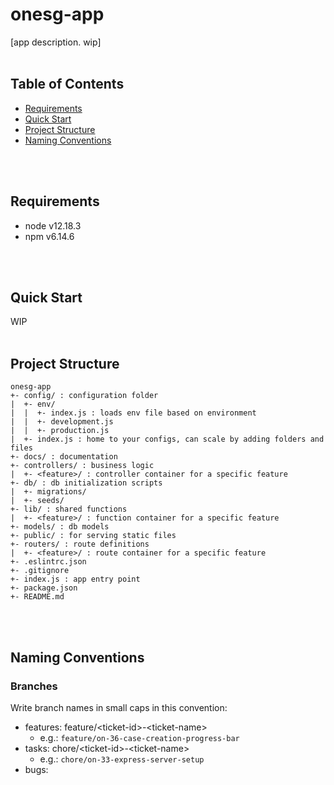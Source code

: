 # onesg-app
[app description. wip]
<br/>
<br/>

## Table of Contents
- [Requirements](#core-development-requirements)
- [Quick Start](#quick-start)
- [Project Structure](#project-structure)
- [Naming Conventions](#naming-conventions)
<br/>
<br/>

## Requirements
- node v12.18.3
- npm v6.14.6
<br/>
<br/>

## Quick Start
WIP
<br/>
<br/>

## Project Structure
```
onesg-app
+- config/ : configuration folder
|  +- env/
|  |  +- index.js : loads env file based on environment
|  |  +- development.js
|  |  +- production.js
|  +- index.js : home to your configs, can scale by adding folders and files
+- docs/ : documentation
+- controllers/ : business logic
|  +- <feature>/ : controller container for a specific feature
+- db/ : db initialization scripts
|  +- migrations/
|  +- seeds/
+- lib/ : shared functions
|  +- <feature>/ : function container for a specific feature 
+- models/ : db models
+- public/ : for serving static files
+- routers/ : route definitions
|  +- <feature>/ : route container for a specific feature
+- .eslintrc.json
+- .gitignore
+- index.js : app entry point
+- package.json
+- README.md
```
<br/>
<br/>

## Naming Conventions
### Branches
Write branch names in small caps in this convention:
* features: feature/\<ticket-id>-\<ticket-name>
    * e.g.: `feature/on-36-case-creation-progress-bar`
* tasks: chore/\<ticket-id>-\<ticket-name>
    * e.g.: `chore/on-33-express-server-setup`
* bugs:

